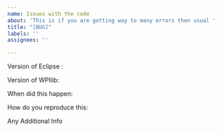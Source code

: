 ```yaml
---
name: Issues with the code
about: 'This is if you are getting way to many errors then usual '
title: "[BUG]"
labels: ''
assignees: ''

---
```


Version of Eclipse :

Version of WPIlib:

When did this happen:

How do you reproduce this:

Any Additional Info
